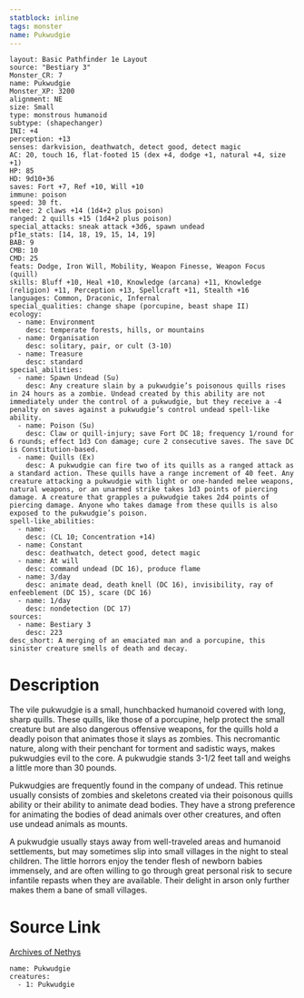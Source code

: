 ```yaml
---
statblock: inline
tags: monster
name: Pukwudgie
---
```

```statblock
layout: Basic Pathfinder 1e Layout
source: "Bestiary 3"
Monster_CR: 7
name: Pukwudgie
Monster_XP: 3200
alignment: NE
size: Small
type: monstrous humanoid
subtype: (shapechanger)
INI: +4
perception: +13
senses: darkvision, deathwatch, detect good, detect magic
AC: 20, touch 16, flat-footed 15 (dex +4, dodge +1, natural +4, size +1)
HP: 85
HD: 9d10+36
saves: Fort +7, Ref +10, Will +10
immune: poison
speed: 30 ft.
melee: 2 claws +14 (1d4+2 plus poison)
ranged: 2 quills +15 (1d4+2 plus poison)
special_attacks: sneak attack +3d6, spawn undead
pf1e_stats: [14, 18, 19, 15, 14, 19]
BAB: 9
CMB: 10
CMD: 25
feats: Dodge, Iron Will, Mobility, Weapon Finesse, Weapon Focus (quill)
skills: Bluff +10, Heal +10, Knowledge (arcana) +11, Knowledge (religion) +11, Perception +13, Spellcraft +11, Stealth +16
languages: Common, Draconic, Infernal
special_qualities: change shape (porcupine, beast shape II)
ecology:
  - name: Environment
    desc: temperate forests, hills, or mountains
  - name: Organisation
    desc: solitary, pair, or cult (3-10)
  - name: Treasure
    desc: standard
special_abilities:
  - name: Spawn Undead (Su)
    desc: Any creature slain by a pukwudgie’s poisonous quills rises in 24 hours as a zombie. Undead created by this ability are not immediately under the control of a pukwudgie, but they receive a -4 penalty on saves against a pukwudgie’s control undead spell-like ability.
  - name: Poison (Su)
    desc: Claw or quill-injury; save Fort DC 18; frequency 1/round for 6 rounds; effect 1d3 Con damage; cure 2 consecutive saves. The save DC is Constitution-based.
  - name: Quills (Ex)
    desc: A pukwudgie can fire two of its quills as a ranged attack as a standard action. These quills have a range increment of 40 feet. Any creature attacking a pukwudgie with light or one-handed melee weapons, natural weapons, or an unarmed strike takes 1d3 points of piercing damage. A creature that grapples a pukwudgie takes 2d4 points of piercing damage. Anyone who takes damage from these quills is also exposed to the pukwudgie’s poison.
spell-like_abilities:
  - name:
    desc: (CL 10; Concentration +14)
  - name: Constant
    desc: deathwatch, detect good, detect magic
  - name: At will
    desc: command undead (DC 16), produce flame
  - name: 3/day
    desc: animate dead, death knell (DC 16), invisibility, ray of enfeeblement (DC 15), scare (DC 16)
  - name: 1/day
    desc: nondetection (DC 17)
sources:
  - name: Bestiary 3
    desc: 223
desc_short: A merging of an emaciated man and a porcupine, this sinister creature smells of death and decay.
```
# Description
The vile pukwudgie is a small, hunchbacked humanoid covered with long, sharp quills. These quills, like those of a porcupine, help protect the small creature but are also dangerous offensive weapons, for the quills hold a deadly poison that animates those it slays as zombies. This necromantic nature, along with their penchant for torment and sadistic ways, makes pukwudgies evil to the core. A pukwudgie stands 3-1/2 feet tall and weighs a little more than 30 pounds.

Pukwudgies are frequently found in the company of undead. This retinue usually consists of zombies and skeletons created via their poisonous quills ability or their ability to animate dead bodies. They have a strong preference for animating the bodies of dead animals over other creatures, and often use undead animals as mounts.

A pukwudgie usually stays away from well-traveled areas and humanoid settlements, but may sometimes slip into small villages in the night to steal children. The little horrors enjoy the tender flesh of newborn babies immensely, and are often willing to go through great personal risk to secure infantile repasts when they are available. Their delight in arson only further makes them a bane of small villages.
# Source Link
[Archives of Nethys](https://aonprd.com/MonsterDisplay.aspx?ItemName=Pukwudgie)
```encounter-table
name: Pukwudgie
creatures:
  - 1: Pukwudgie
```
